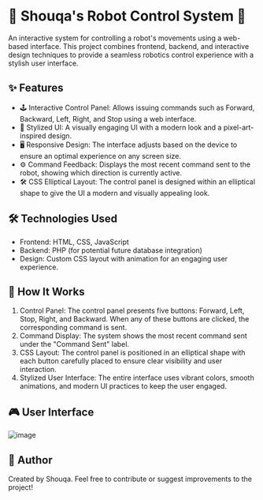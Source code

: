 # 🤖 Shouqa's Robot Control System 🚀
An interactive system for controlling a robot's movements using a web-based interface. This project combines frontend, backend, and interactive design techniques to provide a seamless robotics control experience with a stylish user interface.

## ✨ Features
- 🕹️ Interactive Control Panel: Allows issuing commands such as Forward, Backward, Left, Right, and Stop using a web interface.
- 🎨 Stylized UI: A visually engaging UI with a modern look and a pixel-art-inspired design.
- 🖥️ Responsive Design: The interface adjusts based on the device to ensure an optimal experience on any screen size.
- ⚙️ Command Feedback: Displays the most recent command sent to the robot, showing which direction is currently active.
- 🛠️ CSS Elliptical Layout: The control panel is designed within an elliptical shape to give the UI a modern and visually appealing look.

## 🛠️ Technologies Used
- Frontend: HTML, CSS, JavaScript
- Backend: PHP (for potential future database integration)
- Design: Custom CSS layout with animation for an engaging user experience.

## 🚀 How It Works
1. Control Panel: The control panel presents five buttons: Forward, Left, Stop, Right, and Backward. When any of these buttons are clicked, the corresponding command is sent.
2. Command Display: The system shows the most recent command sent under the "Command Sent" label.
3. CSS Layout: The control panel is positioned in an elliptical shape with each button carefully placed to ensure clear visibility and user interaction.
4. Stylized User Interface: The entire interface uses vibrant colors, smooth animations, and modern UI practices to keep the user engaged.

## 🎮 User Interface

![image](https://github.com/user-attachments/assets/5aa1c859-67e9-42a2-8cec-c77d90846ad0)


## 👤 Author
Created by Shouqa. Feel free to contribute or suggest improvements to the project!
